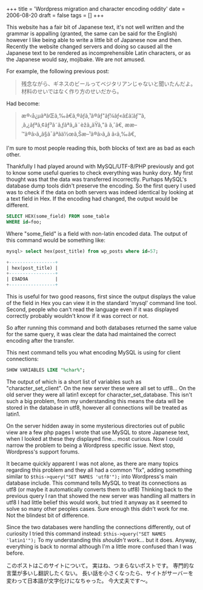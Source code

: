 +++
title = 'Wordpress migration and character encoding oddity'
date = 2006-08-20
draft = false
tags = []
+++

This website has a fair bit of Japanese text, 
it's not well written and the grammar is appalling (granted, the same can be said for the English) 
however I like being able to write a little bit of Japanese now and then. 
Recently the website changed servers and doing so caused all the Japanese text to be 
rendered as incomprehensible Latin characters, or as the Japanese would say, mojibake. 
We are not amused.

For example, the following previous post:

> 残念ながら、ギネスのビールってベジタリアンじゃないと聞いたんだよ。 材料のせいではなく作り方のせいだから。

Had become:

> æ®‹å¿µãªãŒã‚‰ã€ã‚®ãƒã‚¹ã®ãƒ"ãƒ¼ãƒ«ã£ã¦ãƒ™ã‚
¸ã‚¿ãƒªã‚¢ãƒ³ã˜ã‚ƒãªã„ã¨èžã„ãŸã‚"ã ã‚ˆã€‚
ææ–™ã®ã›ã„ã§ã¯ãªãä½œã‚Šæ–¹ã®ã›ã„ã ã‹ã‚‰ã€‚

I'm sure to most people reading this, both blocks of text are as bad as each other.

Thankfully I had played around with MySQL/UTF-8/PHP previously and got to know some 
useful queries to check everything was hunky dory. 
My first thought was that the data was transferred incorrectly. 
Purhaps MySQL's database dump tools didn't preserve the encoding. 
So the first query I used was to check if the data on both servers was indeed identical 
by looking at a text field in Hex. 
If the encoding had changed, the output would be different.

```SQL
SELECT HEX(some_field) FROM some_table
WHERE id=foo;
```

Where "some_field" is a field with non-latin encoded data. 
The output of this command would be something like:

```SQL
mysql> select hex(post_title) from wp_posts where id=57;

+-----------------+
| hex(post_title) |
+-----------------+
| E9AD9A          |
+-----------------+
```

This is useful for two good reasons, first since the output displays 
the value of the field in Hex you can view it in the standard 'mysql' command line tool. 
Second, people who can't read the language even if it was displayed correctly 
probably wouldn't know if it was correct or not.

So after running this command and both databases returned the same value 
for the same query, it was clear the data had maintained the correct 
encoding after the transfer.

This next command tells you what encoding MySQL is using for client connections:

```SQL
SHOW VARIABLES LIKE "%char%";
```

The output of which is a short list of variables such as "character_set_client". 
On the new server these were all set to utf8… On the old server they were all 
latin1 except for character_set_database. This isn't such a big problem, 
from my understanding this means the data will be stored in the database in utf8, 
however all connections will be treated as latin1.

On the server hidden away in some mysterious directories out of public view are 
a few php pages I wrote that use MySQL to store Japanese text, when 
I looked at these they displayed fine… most curious. Now I could narrow the 
problem to being a Wordpress specific issue. Next stop, Wordpress's support forums.


It became quickly apparent I was not alone, as there are many topics 
regarding this problem and they all had a common "fix", adding something 
similar to <code>$this->query("SET NAMES 'utf8'");</code> into Wordpress's main database include. 
This command tells MySQL to treat its connections as utf8 (or maybe it automatically 
converts them to utf8) Thinking back to the previous query I ran that showed the new 
server was handling all matters in utf8 I had little belief this would work, but tried
it anyway as it seemed to solve so many other peoples cases. Sure enough this didn't work for me.
Not the blindest bit of difference.

Since the two databases were handling the connections differently, 
out of curiosity I tried this 
command instead: <code>$this->query("SET NAMES 'latin1'");</code>
To my understanding this *shouldn't* work… but it does. 
Anyway, everything is back to normal although I'm a little more confused than I was before.

このポストはこのサイトについて。
実はね、つまらないポストです。
専門的な言葉が多いし翻訳したくない。
長い話を小さくなったら、サイトがサーバーを変わって日本語が文字化けになちゃった。
今大丈夫です～。

